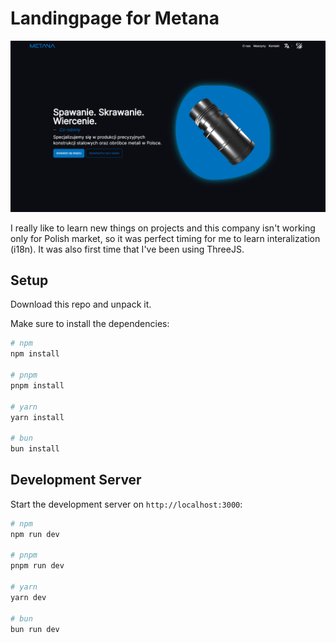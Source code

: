 # Landingpage for Metana

<p align="center">
    <img src="https://github.com/sapirowsky/metana-website/blob/master/screenshot.webp" width="900" alt="Image of an working app">
</p>

I really like to learn new things on projects and this company isn't working only for Polish market, so it was perfect timing for me to learn interalization (i18n). It was also first time that I've been using ThreeJS.






## Setup

Download this repo and unpack it.

Make sure to install the dependencies:

```bash
# npm
npm install

# pnpm
pnpm install

# yarn
yarn install

# bun
bun install
```

## Development Server

Start the development server on `http://localhost:3000`:

```bash
# npm
npm run dev

# pnpm
pnpm run dev

# yarn
yarn dev

# bun
bun run dev
```
